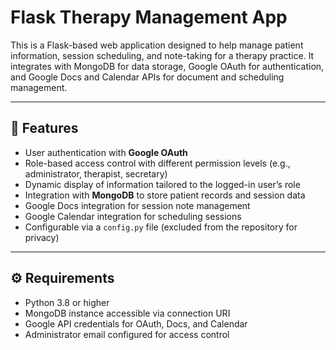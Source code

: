 # Flask Therapy Management App

This is a Flask-based web application designed to help manage patient information, session scheduling, and note-taking for a therapy practice. It integrates with MongoDB for data storage, Google OAuth for authentication, and Google Docs and Calendar APIs for document and scheduling management.

---

## 🚀 Features

- User authentication with **Google OAuth**
- Role-based access control with different permission levels (e.g., administrator, therapist, secretary)
- Dynamic display of information tailored to the logged-in user’s role
- Integration with **MongoDB** to store patient records and session data
- Google Docs integration for session note management
- Google Calendar integration for scheduling sessions
- Configurable via a `config.py` file (excluded from the repository for privacy)

---

## ⚙️ Requirements

- Python 3.8 or higher
- MongoDB instance accessible via connection URI
- Google API credentials for OAuth, Docs, and Calendar
- Administrator email configured for access control

